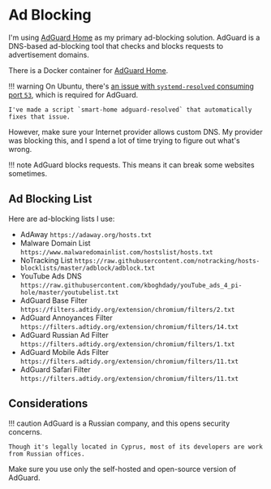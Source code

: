 # Ad Blocking

I'm using [AdGuard Home](https://adguard.com/en/adguard-home/overview.html) as my primary ad-blocking solution. AdGuard is a DNS-based ad-blocking tool that checks and blocks requests to advertisement domains.

There is a Docker container for [AdGuard Home](https://hub.docker.com/r/adguard/adguardhome).

<!-- prettier-ignore -->
!!! warning
    On Ubuntu, there's [an issue with `systemd-resolved` consuming port `53`](https://medium.com/@niktrix/getting-rid-of-systemd-resolved-consuming-port-53-605f0234f32f), which is required for AdGuard.

    I've made a script `smart-home adguard-resolved` that automatically fixes that issue.

However, make sure your Internet provider allows custom DNS. My provider was blocking this, and I spend a lot of time trying to figure out what's wrong.

<!-- prettier-ignore -->
!!! note
    AdGuard blocks requests. This means it can break some websites sometimes.

## Ad Blocking List

Here are ad-blocking lists I use:

- AdAway `https://adaway.org/hosts.txt`
- Malware Domain List `https://www.malwaredomainlist.com/hostslist/hosts.txt`
- NoTracking List `https://raw.githubusercontent.com/notracking/hosts-blocklists/master/adblock/adblock.txt`
- YouTube Ads DNS `https://raw.githubusercontent.com/kboghdady/youTube_ads_4_pi-hole/master/youtubelist.txt`
- AdGuard Base Filter `https://filters.adtidy.org/extension/chromium/filters/2.txt`
- AdGuard Annoyances Filter `https://filters.adtidy.org/extension/chromium/filters/14.txt`
- AdGuard Russian Ad Filter `https://filters.adtidy.org/extension/chromium/filters/1.txt`
- AdGuard Mobile Ads Filter `https://filters.adtidy.org/extension/chromium/filters/11.txt`
- AdGuard Safari Filter `https://filters.adtidy.org/extension/chromium/filters/11.txt`

## Considerations

<!-- prettier-ignore -->
!!! caution
    AdGuard is a Russian company, and this opens security concerns.

    Though it's legally located in Cyprus, most of its developers are work from Russian offices.

Make sure you use only the self-hosted and open-source version of AdGuard.
